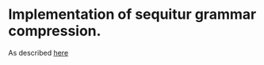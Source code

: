 # Implementation of sequitur grammar compression.
As described [here](https://en.wikipedia.org/wiki/Sequitur_algorithm)
